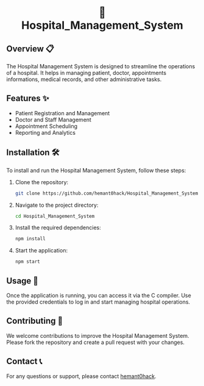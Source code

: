 <h1 align="center"> 🏥<br>Hospital_Management_System</h1>

## Overview 📋

The Hospital Management System is designed to streamline the operations of a hospital. It helps in managing patient, doctor, appointments informations, medical records, and other administrative tasks.

## Features ✨

- Patient Registration and Management
- Doctor and Staff Management
- Appointment Scheduling
- Reporting and Analytics

## Installation 🛠️

To install and run the Hospital Management System, follow these steps:

1. Clone the repository:
    ```bash
    git clone https://github.com/hemant0hack/Hospital_Management_System.git
    ```
2. Navigate to the project directory:
    ```bash
    cd Hospital_Management_System
    ```
3. Install the required dependencies:
    ```bash
    npm install
    ```
4. Start the application:
    ```bash
    npm start
    ```

## Usage 📖

Once the application is running, you can access it via the C compiler. Use the provided credentials to log in and start managing hospital operations.

## Contributing 🤝

We welcome contributions to improve the Hospital Management System. Please fork the repository and create a pull request with your changes.

## Contact 📞

For any questions or support, please contact [hemant0hack](mailto:hemant0hack@example.com).
